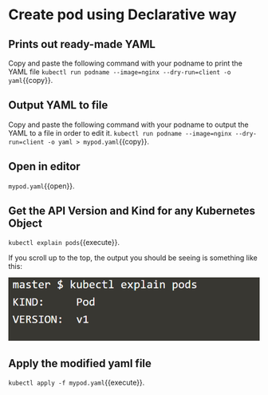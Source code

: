 # Create pod using Declarative way 

## Prints out ready-made YAML

Copy and paste the following command with your podname to print the YAML file   `kubectl run podname --image=nginx --dry-run=client -o yaml`{{copy}}.

## Output YAML to file

Copy and paste the following command with your podname to output the YAML to a file in order to edit it.  `kubectl run podname --image=nginx --dry-run=client -o yaml > mypod.yaml`{{copy}}.

## Open in editor

 `mypod.yaml`{{open}}.

 ## Get the API Version and Kind for any Kubernetes Object 

 `kubectl explain pods`{{execute}}.

 If you scroll up to the top, the output you should be seeing is something like this: 

![output](assets/explainpods.png)

## Apply the modified yaml file 

`kubectl apply -f mypod.yaml`{{execute}}.

